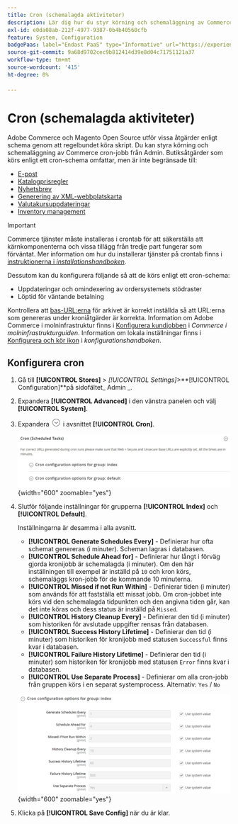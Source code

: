 ```yaml
---
title: Cron (schemalagda aktiviteter)
description: Lär dig hur du styr körning och schemaläggning av Commerce cron-jobb i Admin.
exl-id: e0da08ab-212f-4977-9387-0b4b40560cfb
feature: System, Configuration
badgePaas: label="Endast PaaS" type="Informative" url="https://experienceleague.adobe.com/en/docs/commerce/user-guides/product-solutions" tooltip="Gäller endast Adobe Commerce i molnprojekt (Adobe-hanterad PaaS-infrastruktur) och lokala projekt."
source-git-commit: 9a68d9702cec9b812414d39e8d04c71751121a37
workflow-type: tm+mt
source-wordcount: '415'
ht-degree: 0%

---
```


# Cron (schemalagda aktiviteter)

Adobe Commerce och Magento Open Source utför vissa åtgärder enligt schema genom att regelbundet köra skript. Du kan styra körning och schemaläggning av Commerce cron-jobb från Admin. Butiksåtgärder som körs enligt ett cron-schema omfattar, men är inte begränsade till:

- [E-post](email-communications.md)
- [Katalogprisregler](../merchandising-promotions/price-rules-catalog.md)
- [Nyhetsbrev](../merchandising-promotions/newsletters.md)
- [Generering av XML-webbplatskarta](../merchandising-promotions/sitemap-xml.md)
- [Valutakursuppdateringar](../stores-purchase/currency-update.md)
- [Inventory management](../inventory-management/introduction.md)

>[!IMPORTANT]
>
>Commerce tjänster måste installeras i crontab för att säkerställa att kärnkomponenterna och vissa tillägg från tredje part fungerar som förväntat. Mer information om hur du installerar tjänster på crontab finns i [instruktionerna i _installationshandboken_](https://experienceleague.adobe.com/docs/commerce-operations/installation-guide/next-steps/configuration.html).

Dessutom kan du konfigurera följande så att de körs enligt ett cron-schema:

- Uppdateringar och omindexering av ordersystemets stödraster
- Löptid för väntande betalning

Kontrollera att [bas-URL:erna](../stores-purchase/store-urls.md) för arkivet är korrekt inställda så att URL:erna som genereras under kroniåtgärder är korrekta. Information om Adobe Commerce i molninfrastruktur finns i [Konfigurera kundjobben](https://experienceleague.adobe.com/docs/commerce-cloud-service/user-guide/configure/app/properties/crons-property.html) i _Commerce i molninfrastrukturguiden_. Information om lokala inställningar finns i [Konfigurera och kör ikon](https://experienceleague.adobe.com/docs/commerce-operations/configuration-guide/cli/configure-cron-jobs.html) i _konfigurationshandboken_.

## Konfigurera cron

1. Gå till **[!UICONTROL Stores]** > _[!UICONTROL Settings]_>**[!UICONTROL Configuration]**på sidofältet_ Admin _.

1. Expandera **[!UICONTROL Advanced]** i den vänstra panelen och välj **[!UICONTROL System]**.

1. Expandera ![Expansionsväljaren](../assets/icon-display-expand.png) i avsnittet **[!UICONTROL Cron]**.

   ![Avancerad konfiguration - viktiga uppgifter](../configuration-reference/advanced/assets/system-cron.png){width="600" zoomable="yes"}

1. Slutför följande inställningar för grupperna **[!UICONTROL Index]** och **[!UICONTROL Default]**.

   Inställningarna är desamma i alla avsnitt.

   - **[!UICONTROL Generate Schedules Every]** - Definierar hur ofta schemat genereras (i minuter). Scheman lagras i databasen.
   - **[!UICONTROL Schedule Ahead for]** - Definierar hur långt i förväg gjorda kronijobb är schemalagda (i minuter). Om den här inställningen till exempel är inställd på `10` och kron körs, schemaläggs kron-jobb för de kommande 10 minuterna.
   - **[!UICONTROL Missed if not Run Within]** - Definierar tiden (i minuter) som används för att fastställa ett missat jobb. Om cron-jobbet inte körs vid den schemalagda tidpunkten och den angivna tiden går, kan det inte köras och dess status är inställd på `Missed`.
   - **[!UICONTROL History Cleanup Every]** - Definierar den tid (i minuter) som historiken för avslutade uppgifter rensas från databasen.
   - **[!UICONTROL Success History Lifetime]** - Definierar den tid (i minuter) som historiken för kronijobb med statusen `Successful` finns kvar i databasen.
   - **[!UICONTROL Failure History Lifetime]** - Definierar den tid (i minuter) som historiken för kronijobb med statusen `Error` finns kvar i databasen.
   - **[!UICONTROL Use Separate Process]** - Definierar om alla cron-jobb från gruppen körs i en separat systemprocess. Alternativ: `Yes` / `No`

   ![Avancerad konfiguration - kundgruppsindex](../configuration-reference/advanced/assets/system-cron-group-index.png){width="600" zoomable="yes"}

1. Klicka på **[!UICONTROL Save Config]** när du är klar.

